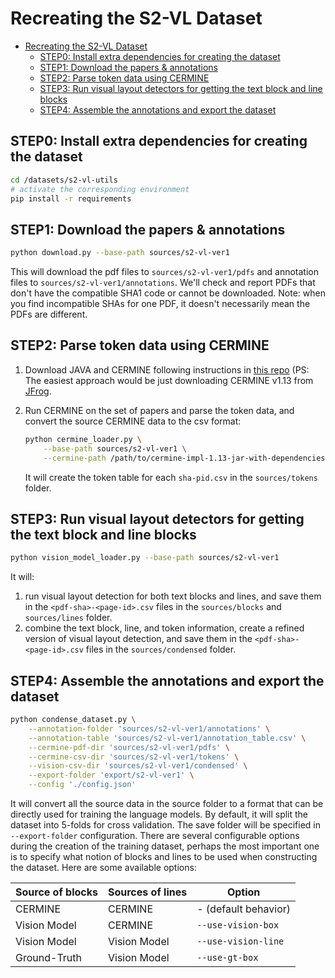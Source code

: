 # Recreating the S2-VL Dataset 

- [Recreating the S2-VL Dataset](#recreating-the-s2-vl-dataset)
  - [STEP0: Install extra dependencies for creating the dataset](#step0-install-extra-dependencies-for-creating-the-dataset)
  - [STEP1: Download the papers & annotations](#step1-download-the-papers--annotations)
  - [STEP2: Parse token data using CERMINE](#step2-parse-token-data-using-cermine)
  - [STEP3: Run visual layout detectors for getting the text block and line blocks](#step3-run-visual-layout-detectors-for-getting-the-text-block-and-line-blocks)
  - [STEP4: Assemble the annotations and export the dataset](#step4-assemble-the-annotations-and-export-the-dataset)

## STEP0: Install extra dependencies for creating the dataset 

```bash
cd /datasets/s2-vl-utils
# activate the corresponding environment 
pip install -r requirements
```

## STEP1: Download the papers & annotations 

```bash
python download.py --base-path sources/s2-vl-ver1
```
This will download the pdf files to `sources/s2-vl-ver1/pdfs` and annotation files to `sources/s2-vl-ver1/annotations`. 
We'll check and report PDFs that don't have the compatible SHA1 code or cannot be downloaded. 
Note: when you find incompatible SHAs for one PDF, it doesn't necessarily mean the PDFs are different. 

## STEP2: Parse token data using CERMINE 

1. Download JAVA and CERMINE following instructions in [this repo](https://github.com/CeON/CERMINE#using-cermine) (PS: The easiest approach would be just downloading CERMINE v1.13 from [JFrog](http://maven.ceon.pl/artifactory/webapp/#/artifacts/browse/simple/General/kdd-releases/pl/edu/icm/cermine/cermine-impl). 


2. Run CERMINE on the set of papers and parse the token data, and convert the source CERMINE data to the csv format: 
    ```bash
    python cermine_loader.py \
        --base-path sources/s2-vl-ver1 \
        --cermine-path /path/to/cermine-impl-1.13-jar-with-dependencies.jar
    ```
    It will create the token table for each `sha-pid.csv` in the `sources/tokens` folder. 

## STEP3: Run visual layout detectors for getting the text block and line blocks 

```bash
python vision_model_loader.py --base-path sources/s2-vl-ver1
```
It will:
1. run visual layout detection for both text blocks and lines, and save them in the `<pdf-sha>-<page-id>.csv` files in the `sources/blocks` and `sources/lines` folder. 
2. combine the text block, line, and token information, create a refined version of visual layout detection, and save them in the `<pdf-sha>-<page-id>.csv` files in the `sources/condensed` folder. 

## STEP4: Assemble the annotations and export the dataset 

```bash
python condense_dataset.py \
    --annotation-folder 'sources/s2-vl-ver1/annotations' \
    --annotation-table 'sources/s2-vl-ver1/annotation_table.csv' \
    --cermine-pdf-dir 'sources/s2-vl-ver1/pdfs' \
    --cermine-csv-dir 'sources/s2-vl-ver1/tokens' \
    --vision-csv-dir 'sources/s2-vl-ver1/condensed' \
    --export-folder 'export/s2-vl-ver1' \
    --config './config.json' 
```

It will convert all the source data in the source folder to a format that can be directly used for training the language models. By default, it will split the dataset into 5-folds for cross validation. The save folder will be specified in `--export-folder` configuration. There are several configurable options during the creation of the training dataset, perhaps the most important one is to specify what notion of blocks and lines to be used when constructing the dataset. Here are some available options: 

| Source of blocks | Sources of lines | Option               |
| ---------------- | ---------------- | -------------------- |
| CERMINE          | CERMINE          | - (default behavior) |
| Vision Model     | CERMINE          | `--use-vision-box`   |
| Vision Model     | Vision Model     | `--use-vision-line`  |
| Ground-Truth     | Vision Model     | `--use-gt-box`       |